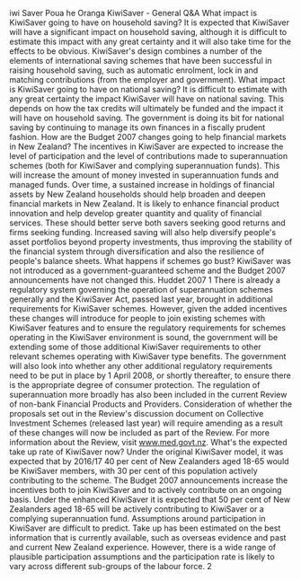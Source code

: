 iwi Saver Poua he Oranga KiwiSaver - General Q&A What impact is KiwiSaver going to have on household saving? It is expected that KiwiSaver will have a significant impact on household saving, although it is difficult to estimate this impact with any great certainty and it will also take time for the effects to be obvious. KiwiSaver's design combines a number of the elements of international saving schemes that have been successful in raising household saving, such as automatic enrolment, lock in and matching contributions (from the employer and government). What impact is KiwiSaver going to have on national saving? It is difficult to estimate with any great certainty the impact KiwiSaver will have on national saving. This depends on how the tax credits will ultimately be funded and the impact it will have on household saving. The government is doing its bit for national saving by continuing to manage its own finances in a fiscally prudent fashion. How are the Budget 2007 changes going to help financial markets in New Zealand? The incentives in KiwiSaver are expected to increase the level of participation and the level of contributions made to superannuation schemes (both for KiwiSaver and complying superannuation funds). This will increase the amount of money invested in superannuation funds and managed funds. Over time, a sustained increase in holdings of financial assets by New Zealand households should help broaden and deepen financial markets in New Zealand. It is likely to enhance financial product innovation and help develop greater quantity and quality of financial services. These should better serve both savers seeking good returns and firms seeking funding. Increased saving will also help diversify people's asset portfolios beyond property investments, thus improving the stability of the financial system through diversification and also the resilience of people's balance sheets. What happens if schemes go bust? KiwiSaver was not introduced as a government-guaranteed scheme and the Budget 2007 announcements have not changed this. Huddet 2007 1 There is already a regulatory system governing the operation of superannuation schemes generally and the KiwiSaver Act, passed last year, brought in additional requirements for KiwiSaver schemes. However, given the added incentives these changes will introduce for people to join existing schemes with KiwiSaver features and to ensure the regulatory requirements for schemes operating in the KiwiSaver environment is sound, the government will be extending some of those additional KiwiSaver requirements to other relevant schemes operating with KiwiSaver type benefits. The government will also look into whether any other additional regulatory requirements need to be put in place by 1 April 2008, or shortly thereafter, to ensure there is the appropriate degree of consumer protection. The regulation of superannuation more broadly has also been included in the current Review of non-bank Financial Products and Providers. Consideration of whether the proposals set out in the Review's discussion document on Collective Investment Schemes (released last year) will require amending as a result of these changes will now be included as part of the Review. For more information about the Review, visit www.med.govt.nz. What's the expected take up rate of KiwiSaver now? Under the original KiwiSaver model, it was expected that by 2016/17 40 per cent of New Zealanders aged 18-65 would be KiwiSaver members, with 30 per cent of this population actively contributing to the scheme. The Budget 2007 announcements increase the incentives both to join KiwiSaver and to actively contribute on an ongoing basis. Under the enhanced KiwiSaver it is expected that 50 per cent of New Zealanders aged 18-65 will be actively contributing to KiwiSaver or a complying superannuation fund. Assumptions around participation in KiwiSaver are difficult to predict. Take up has been estimated on the best information that is currently available, such as overseas evidence and past and current New Zealand experience. However, there is a wide range of plausible participation assumptions and the participation rate is likely to vary across different sub-groups of the labour force. 2